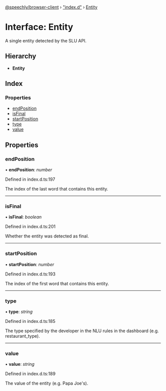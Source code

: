 [@speechly/browser-client](../README.md) › ["index.d"](../modules/_index_d_.md) › [Entity](_index_d_.entity.md)

# Interface: Entity

A single entity detected by the SLU API.

## Hierarchy

* **Entity**

## Index

### Properties

* [endPosition](_index_d_.entity.md#endposition)
* [isFinal](_index_d_.entity.md#isfinal)
* [startPosition](_index_d_.entity.md#startposition)
* [type](_index_d_.entity.md#type)
* [value](_index_d_.entity.md#value)

## Properties

###  endPosition

• **endPosition**: *number*

Defined in index.d.ts:197

The index of the last word that contains this entity.

___

###  isFinal

• **isFinal**: *boolean*

Defined in index.d.ts:201

Whether the entity was detected as final.

___

###  startPosition

• **startPosition**: *number*

Defined in index.d.ts:193

The index of the first word that contains this entity.

___

###  type

• **type**: *string*

Defined in index.d.ts:185

The type specified by the developer in the NLU rules in the dashboard (e.g. restaurant_type).

___

###  value

• **value**: *string*

Defined in index.d.ts:189

The value of the entity (e.g. Papa Joe's).
